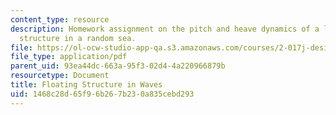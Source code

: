```yaml
---
content_type: resource
description: Homework assignment on the pitch and heave dynamics of a large floating
  structure in a random sea.
file: https://ol-ocw-studio-app-qa.s3.amazonaws.com/courses/2-017j-design-of-electromechanical-robotic-systems-fall-2009/1468c28d65f96b267b230a835cebd293_MIT2_017JF09_p28.pdf
file_type: application/pdf
parent_uid: 93ea44dc-663a-95f3-02d4-4a220966879b
resourcetype: Document
title: Floating Structure in Waves
uid: 1468c28d-65f9-6b26-7b23-0a835cebd293
---
```

